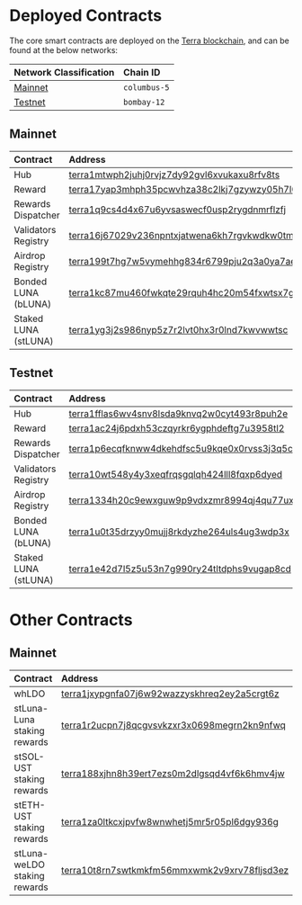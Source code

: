 # Deployed Contracts

The core smart contracts are deployed on the [Terra blockchain](https://terra.money/), and can be found at the below networks:

| Network Classification | Chain ID |
| :--- | :--- |
| [Mainnet](#mainnet) | `columbus-5` |
| [Testnet](#testnet) | `bombay-12` |

## Mainnet

| Contract | Address |
| :--- | :--- |
| Hub | [terra1mtwph2juhj0rvjz7dy92gvl6xvukaxu8rfv8ts](https://finder.terra.money/columbus-5/address/terra1mtwph2juhj0rvjz7dy92gvl6xvukaxu8rfv8ts) |
| Reward | [terra17yap3mhph35pcwvhza38c2lkj7gzywzy05h7l0](https://finder.terra.money/columbus-5/address/terra17yap3mhph35pcwvhza38c2lkj7gzywzy05h7l0) |
| Rewards Dispatcher | [terra1q9cs4d4x67u6yvsaswecf0usp2rygdnmrflzfj](https://finder.terra.money/columbus-5/address/terra1q9cs4d4x67u6yvsaswecf0usp2rygdnmrflzfj) |
| Validators Registry | [terra16j67029v236npntxjatwena6kh7rgvkwdkw0tm](https://finder.terra.money/columbus-5/address/terra16j67029v236npntxjatwena6kh7rgvkwdkw0tm) |
| Airdrop Registry | [terra199t7hg7w5vymehhg834r6799pju2q3a0ya7ae9](https://finder.terra.money/columbus-5/address/terra199t7hg7w5vymehhg834r6799pju2q3a0ya7ae9) |
| Bonded LUNA \(bLUNA\) | [terra1kc87mu460fwkqte29rquh4hc20m54fxwtsx7gp](https://finder.terra.money/columbus-5/address/terra1kc87mu460fwkqte29rquh4hc20m54fxwtsx7gp) |
| Staked LUNA \(stLUNA\) | [terra1yg3j2s986nyp5z7r2lvt0hx3r0lnd7kwvwwtsc](https://finder.terra.money/columbus-5/address/terra1yg3j2s986nyp5z7r2lvt0hx3r0lnd7kwvwwtsc) |

## Testnet

| Contract | Address |
| :--- | :--- |
| Hub | [terra1fflas6wv4snv8lsda9knvq2w0cyt493r8puh2e](https://finder.terra.money/bombay-12/address/terra1fflas6wv4snv8lsda9knvq2w0cyt493r8puh2e) |
| Reward | [terra1ac24j6pdxh53czqyrkr6ygphdeftg7u3958tl2](https://finder.terra.money/bombay-12/address/terra1ac24j6pdxh53czqyrkr6ygphdeftg7u3958tl2) |
| Rewards Dispatcher | [terra1p6ecqfknww4dkehdfsc5u9kqe0x0rvss3j3q5c](https://finder.terra.money/bombay-12/address/terra1p6ecqfknww4dkehdfsc5u9kqe0x0rvss3j3q5c) |
| Validators Registry | [terra10wt548y4y3xeqfrqsgqlqh424lll8fqxp6dyed](https://finder.terra.money/bombay-12/address/terra10wt548y4y3xeqfrqsgqlqh424lll8fqxp6dyed) |
| Airdrop Registry | [terra1334h20c9ewxguw9p9vdxzmr8994qj4qu77ux6q](https://finder.terra.money/bombay-12/address/terra1334h20c9ewxguw9p9vdxzmr8994qj4qu77ux6q) |
| Bonded LUNA \(bLUNA\) | [terra1u0t35drzyy0mujj8rkdyzhe264uls4ug3wdp3x](https://finder.terra.money/bombay-12/address/terra1u0t35drzyy0mujj8rkdyzhe264uls4ug3wdp3x) |
| Staked LUNA \(stLUNA\) | [terra1e42d7l5z5u53n7g990ry24tltdphs9vugap8cd](https://finder.terra.money/bombay-12/address/terra1e42d7l5z5u53n7g990ry24tltdphs9vugap8cd) |

# Other Contracts

## Mainnet

| Contract | Address |
| :--- | :--- |
| whLDO | [terra1jxypgnfa07j6w92wazzyskhreq2ey2a5crgt6z](https://finder.terra.money/mainnet/address/terra1jxypgnfa07j6w92wazzyskhreq2ey2a5crgt6z) |
| stLuna-Luna staking rewards | [terra1r2ucpn7j8qcgvsvkzxr3x0698megrn2kn9nfwq](https://finder.terra.money/mainnet/address/terra1r2ucpn7j8qcgvsvkzxr3x0698megrn2kn9nfwq) |
| stSOL-UST staking rewards | [terra188xjhn8h39ert7ezs0m2dlgsqd4vf6k6hmv4jw](https://finder.terra.money/mainnet/address/terra188xjhn8h39ert7ezs0m2dlgsqd4vf6k6hmv4jw) |
| stETH-UST staking rewards | [terra1za0ltkcxjpvfw8wnwhetj5mr5r05pl6dgy936g](https://finder.terra.money/mainnet/address/terra1za0ltkcxjpvfw8wnwhetj5mr5r05pl6dgy936g) |
| stLuna-weLDO staking rewards | [terra10t8rn7swtkmkfm56mmxwmk2v9xrv78fljsd3ez](https://finder.terra.money/mainnet/address/terra10t8rn7swtkmkfm56mmxwmk2v9xrv78fljsd3ez) |
